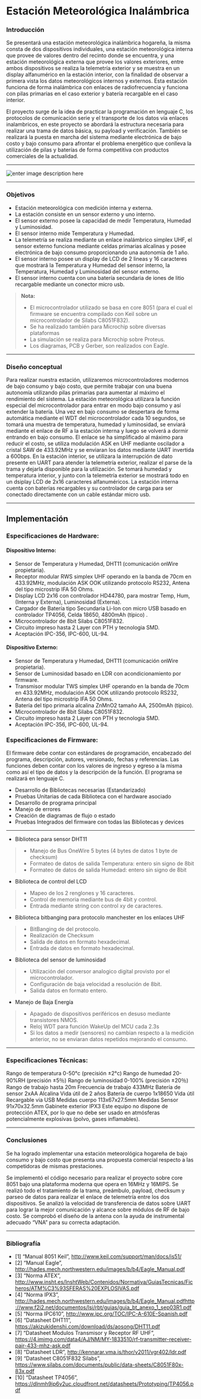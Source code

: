 Estación Meteorológica Inalámbrica
=============================

### Introducción
 
Se presentará una estación meteorológica inalámbrica hogareña, la misma consta de dos dispositivos individuales, una estación meteorológica interna que provee de valores dentro del recinto donde se encuentra, y una estación meteorológica externa que provee los valores exteriores, entre ambos dispositivos se realiza la telemetría exterior y se muestra en un display alfanumérico en la estación interior, con la finalidad de observar a primera vista los datos meteorológicos internos y externos.
Esta estación funciona de forma inalámbrica con enlaces de radiofrecuencia y funciona con pilas primarias en el caso exterior y batería recargable en el caso interior.

El proyecto surge de la idea de practicar la programación en lenguaje C, los protocolos de comunicación serie y el transporte de los datos vía enlaces inalambricos, en este proyecto se abordará la estructura necesaria para realizar una trama de datos básica, su payload y verificación.
También se realizará la puesta en marcha del sistema mediante electrónica de bajo costo y bajo consumo para afrontar el problema energético que conlleva la utilización de pilas y baterías de forma competitiva con productos comerciales de la actualidad.

----------
![enter image description here](https://raw.githubusercontent.com/electgpl/estmet/master/documentos/Estacion%20Meteorologica%20Blur.png)

----------

### Objetivos
 
- Estación meteorológica con medición interna y externa.
- La estación consiste en un sensor externo y uno interno. 
- El sensor externo posee la capacidad de medir Temperatura, Humedad y Luminosidad. 
- El sensor interno mide Temperatura y Humedad. 
- La telemetría se realiza mediante un enlace inalámbrico simplex UHF, el sensor externo funciona mediante celdas primarias alcalinas y posee electrónica de bajo consumo proporcionando una autonomía de 1 año.
- El sensor interno posee un display de LCD de 2 lineas y 16 caracteres que mostrará la Temperatura y Humedad del sensor interno, la Temperatura, Humedad y Luminosidad del sensor externo.
- El sensor interno cuenta con una batería secundaria de iones de litio recargable mediante un conector micro usb.


> **Nota:**
> - El microcontrolador utilizado se basa en core 8051 (para el cual el firmware se encuentra compilado con Keil sobre un microcontrolador de Silabs C8051F832).
> - Se ha realizado también para Microchip sobre diversas plataformas
> - La simulación se realiza para Microchip sobre Proteus.
> - Los diagramas, PCB y Gerber, son realizados con Eagle.

----------

### Diseño conceptual
 
Para realizar nuestra estación, utilizaremos microcontroladores modernos de bajo consumo y bajo costo, que permite trabajar con una buena autonomía utilizando pilas primarias para aumentar al máximo el rendimiento del sistema.
La estación meteorológica utilizara la función especial del microcontrolador para entrar en modo bajo consumo y así extender la batería.
Una vez en bajo consumo se despertara de forma automática mediante el WDT del microcontrolador cada 10 segundos, se tomará una muestra de temperatura, humedad y luminosidad, se enviará mediante el enlace de RF a la estación interna y luego se volverá a dormir entrando en bajo consumo.
El enlace se ha simplificado al máximo para reducir el costo, se utiliza modulación ASK en UHF mediante oscilador a cristal SAW de 433.92MHz y se enviaran los datos mediante UART invertida a 600bps.
En la estación interior, se utilizara la interrupción de dato presente en UART para atender la telemetría exterior, realizar el parse de la trama y dejarla disponible para la utilización.
Se tomará humedad y temperatura interior, y junto con la telemetría exterior se mostrará todo en un dsiplay LCD de 2x16 caracteres alfanuméricos.
La estación interna cuenta con baterías recargables y su controlador de carga para ser conectado directamente con un cable estándar micro usb.

----------
## Implementación
### Especificaciones de Hardware:
#### Dispositivo Interno:
- Sensor de Temperatura y Humedad, DHT11 (comunicación onWire propietaria).
- Receptor modular RWS simplex UHF operando en la banda de 70cm en 433.92MHz, modulación ASK OOK utilizando protocolo RS232, Antena del tipo microstrip IFA 50 Ohms.
- Display LCD 2x16 con controlador HD44780, para mostrar Temp, Hum, (Interna y Externa), Luminosidad (Externa).
- Cargador de Batería tipo Secundaria Li-Ion con micro USB basado en controlador TP4056, Celda 18650, 4800mAh (típico) .
- Microcontrolador de 8bit Silabs C8051F832.
- Circuito impreso hasta 2 Layer con PTH y tecnologia SMD. 
- Aceptación IPC-356, IPC-600, UL-94.

#### Dispositivo Externo:
- Sensor de Temperatura y Humedad, DHT11 (comunicación onWire propietaria).
- Sensor de Luminosidad basado en LDR con acondicionamiento por firmware.
- Transmisor modular TWS simplex UHF operando en la banda de 70cm en 433.92MHz, modulación ASK OOK utilizando protocolo RS232, Antena del tipo microstrip IFA 50 Ohms.
- Batería del tipo primaria alcalina ZnMnO2 tamaño AA, 2500mAh (típico).
- Microcontrolador de 8bit Silabs C8051F832.
- Circuito impreso hasta 2 Layer con PTH y tecnologia SMD. 
- Aceptación IPC-356, IPC-600, UL-94.

### Especificaciones de Firmware:
El firmware debe contar con estándares de programación, encabezado del programa, descripción, autores, versionado, fechas y referencias.
Las funciones deben contar con los valores de ingreso y egreso a la misma como así el tipo de datos y la descripción de la función.
El programa se realizará en lenguaje C.

- Desarrollo de Bibliotecas necesarias (Estandarizado)
- Pruebas Unitarias de cada Biblioteca con el hardware asociado
- Desarrollo de programa principal
- Manejo de errores
- Creación de diagramas de flujo o estado
- Pruebas Integrados del firmware con todas las Bibliotecas y devices

-------
- Biblioteca para sensor DHT11
>- Manejo de Bus OneWire 5 bytes (4 bytes de datos 1 byte de checksum)
>- Formateo de datos de salida Temperatura: entero sin signo de 8bit
>- Formateo de datos de salida Humedad: entero sin signo de 8bit

- Biblioteca de control del LCD
>- Mapeo de los 2 renglones y 16 caracteres.
>- Control de memoria mediante bus de 4bit y control.
>- Entrada mediante string con control xy de caracteres.

- Biblioteca bitbanging para protocolo manchester en los enlaces UHF
>- BitBanging de del protocolo.
>- Realización de Checksum
>- Salida de datos en formato hexadecimal.
>- Entrada de datos en formato hexadecimal.

- Biblioteca del sensor de luminosidad
>- Utilización del conversor analogico digital provisto por el microcontrolador.
>- Configuración de baja velocidad a resolución de 8bit.
>- Salida datos en formato entero.

- Manejo de Baja Energía
>- Apagado de dispositivos periféricos en desuso mediante transistores NMOS.
>- Reloj WDT para función WakeUp del MCU cada 2.3s
>- Si los datos a medir (sensores) no cambian respecto a la medición anterior, no se enviaran datos repetidos mejorando el consumo.

--------

### Especificaciones Técnicas:

Rango de temperatura 0-50°c (precisión ±2°c) 
Rango de humedad 20-90%RH (precisión ±5％) 
Rango de luminosidad 0-100% (precisión ±20％)    
Rango de trabajo hasta 20m Frecuencia de trabajo 433MHz 
Batería de sensor 2xAA Alcalina 
Vida útil de 2 años 
Batería de cuerpo 1x18650
Vida útil Recargable via USB 
Medidas cuerpo 113x67x27.5mm 
Medidas Sensor 91x70x32.5mm 
Gabinete exterior IPX3 
Este equipo no dispone de protección ATEX, por lo que no debe ser usado en atmósferas potencialmente explosivas (polvo, gases inflamables).

--------

### Conclusiones
 
Se ha logrado implementar una estación meteorológica hogareña de bajo consumo y bajo costo que presenta una propuesta comercial respecto a las competidoras de mismas prestaciones.

Se implementó el código necesario para realizar el proyecto sobre core 8051 bajo una plataforma moderna que opera en 16MHz y 16MIPS.
Se realizó todo el tratamiento de la trama, preámbulo, payload, checksum y parseo de datos para realizar el enlace de telemetría entre los dos dispositivos.
Se analizó la velocidad de transferencia de datos sobre UART para lograr la mejor comunicación y alcance sobre módulos de RF de bajo costo.
Se comprobó el diseño de la antena con la ayuda de instrumental adecuado “VNA” para su correcta adaptación.

--------

### Bibliografía
 
- [1] “Manual 8051 Keil”, 
http://www.keil.com/support/man/docs/is51/
- [2] “Manual Eagle”, 
http://hades.mech.northwestern.edu/images/b/b4/Eagle_Manual.pdf
- [3] “Norma ATEX”, 
http://www.insht.es/InshtWeb/Contenidos/Normativa/GuiasTecnicas/Ficheros/ATM%C3%93SFERAS%20EXPLOSIVAS.pdf
- [4] “Norma IPX3”, 
http://hades.mech.northwestern.edu/images/b/b4/Eagle_Manual.pdfhttp://www.f2i2.net/documentos/lsi/rbt/guias/guia_bt_anexo_1_sep03R1.pdf
- [5] “Norma IPC610”, 
http://www.ipc.org/TOC/IPC-A-610E-Spanish.pdf
- [6] “Datasheet DHT11”, 
https://akizukidenshi.com/download/ds/aosong/DHT11.pdf
- [7] “Datasheet Modulos Transmisor y Receptor RF UHF”, https://4.imimg.com/data4/AJ/NM/MY-1833510/rf-transmitter-receiver-pair-433-mhz-ask.pdf
- [8] “Datasheet LDR”, 
http://kennarar.vma.is/thor/v2011/vgr402/ldr.pdf
- [9] “Datasheet C8051F832 Silabs”, https://www.silabs.com/documents/public/data-sheets/C8051F80x-83x.pdf
- [10] “Datasheet TP4056”, https://dlnmh9ip6v2uc.cloudfront.net/datasheets/Prototyping/TP4056.pdf

